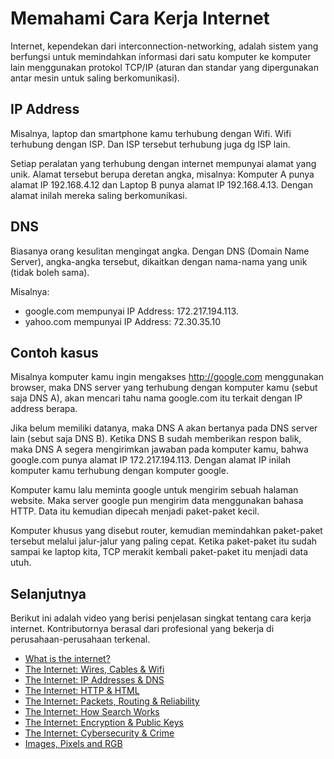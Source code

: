 # Memahami Cara Kerja Internet

Internet, kependekan dari interconnection-networking, adalah sistem yang berfungsi untuk memindahkan informasi dari satu komputer ke komputer lain menggunakan protokol TCP/IP (aturan dan standar yang dipergunakan antar mesin untuk saling berkomunikasi). 

## IP Address
Misalnya, laptop dan smartphone kamu terhubung dengan Wifi. Wifi terhubung dengan ISP. Dan ISP tersebut terhubung juga dg ISP lain.

Setiap peralatan yang terhubung dengan internet mempunyai alamat yang unik. Alamat tersebut berupa deretan angka, misalnya: Komputer A punya alamat IP 192.168.4.12 dan Laptop B punya alamat IP 192.168.4.13. Dengan alamat inilah mereka saling berkomunikasi.

## DNS
Biasanya orang kesulitan mengingat angka. Dengan DNS (Domain Name Server), angka-angka tersebut, dikaitkan dengan nama-nama yang unik (tidak boleh sama).

Misalnya: 
- google.com mempunyai IP Address: 172.217.194.113.
- yahoo.com mempunyai IP Address: 72.30.35.10

## Contoh kasus
Misalnya komputer kamu ingin mengakses http://google.com menggunakan browser, maka DNS server yang terhubung dengan komputer kamu (sebut saja DNS A), akan mencari tahu nama google.com itu terkait dengan IP address berapa. 

Jika belum memiliki datanya, maka DNS A akan bertanya pada DNS server lain (sebut saja DNS B). Ketika DNS B sudah memberikan respon balik, maka DNS A segera mengirimkan jawaban pada komputer kamu, bahwa google.com punya alamat IP 172.217.194.113. Dengan alamat IP inilah komputer kamu terhubung dengan komputer google.

Komputer kamu lalu meminta google untuk mengirim sebuah halaman website. Maka server google pun mengirim data menggunakan bahasa HTTP. Data itu kemudian dipecah menjadi paket-paket kecil. 

Komputer khusus yang disebut router, kemudian memindahkan paket-paket tersebut melalui jalur-jalur yang paling cepat. Ketika paket-paket itu sudah sampai ke laptop kita, TCP merakit kembali paket-paket itu menjadi data utuh.

## Selanjutnya

Berikut ini adalah video yang berisi penjelasan singkat tentang cara kerja internet. Kontributornya berasal dari profesional yang bekerja di perusahaan-perusahaan terkenal.

- [What is the internet?](https://www.youtube.com/watch?v=Dxcc6ycZ73M)
- [The Internet: Wires, Cables & Wifi](https://www.youtube.com/watch?v=ZhEf7e4kopM)
- [The Internet: IP Addresses & DNS](https://www.youtube.com/watch?v=5o8CwafCxnU)
- [The Internet: HTTP & HTML](https://www.youtube.com/watch?v=kBXQZMmiA4s)
- [The Internet: Packets, Routing & Reliability](https://www.youtube.com/watch?v=AYdF7b3nMto)
- [The Internet: How Search Works](https://www.youtube.com/watch?v=LVV_93mBfSU)
- [The Internet: Encryption & Public Keys](https://www.youtube.com/watch?v=ZghMPWGXexs)
- [The Internet: Cybersecurity & Crime](https://www.youtube.com/watch?v=AuYNXgO_f3Y)
- [Images, Pixels and RGB](https://www.youtube.com/watch?v=15aqFQQVBWU)

